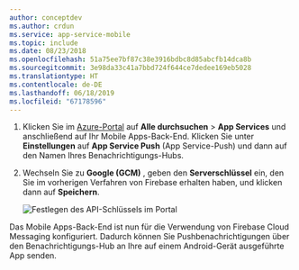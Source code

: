 ```yaml
---
author: conceptdev
ms.author: crdun
ms.service: app-service-mobile
ms.topic: include
ms.date: 08/23/2018
ms.openlocfilehash: 51a75ee7bf87c38e3916bdbc8d85abcfb14dca8b
ms.sourcegitcommit: 3e98da33c41a7bbd724f644ce7dedee169eb5028
ms.translationtype: HT
ms.contentlocale: de-DE
ms.lasthandoff: 06/18/2019
ms.locfileid: "67178596"
---
```

1. Klicken Sie im [Azure-Portal](https://portal.azure.com/) auf **Alle durchsuchen** > **App Services** und anschließend auf Ihr Mobile Apps-Back-End. Klicken Sie unter **Einstellungen** auf **App Service Push** (App Service-Push) und dann auf den Namen Ihres Benachrichtigungs-Hubs.
2. Wechseln Sie zu **Google (GCM)** , geben den **Serverschlüssel** ein, den Sie im vorherigen Verfahren von Firebase erhalten haben, und klicken dann auf **Speichern**.

    ![Festlegen des API-Schlüssels im Portal](./media/app-service-mobile-android-configure-push/mobile-push-api-key.png)

Das Mobile Apps-Back-End ist nun für die Verwendung von Firebase Cloud Messaging konfiguriert. Dadurch können Sie Pushbenachrichtigungen über den Benachrichtigungs-Hub an Ihre auf einem Android-Gerät ausgeführte App senden.
